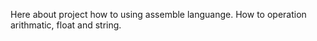 Here about project how to  using assemble languange. How to operation arithmatic, float and string.
